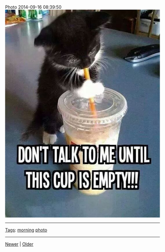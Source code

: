 <!--
title: Photo 2014-09-16 08
date: 2020-06-28T14:49:39.988Z
tags: morning, photo
-->




Photo 2014-09-16 08:39:50
![](97637326657-0.jpg)

<!--BOTTOM-POST-NAVIGATION-->
---

[Tags](tags.md): [morning](tag-morning.md) [photo](tag-photo.md)

---

[Newer](97402176047.md) | [Older](98045333542.md)